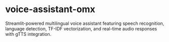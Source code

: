 # voice-assistant-omx
Streamlit-powered multilingual voice assistant featuring speech recognition, language detection, TF-IDF vectorization, and real-time audio responses with gTTS integration.
